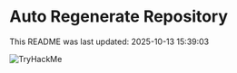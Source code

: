 # Auto Regenerate Repository

This README was last updated: 2025-10-13 15:39:03

 ![TryHackMe](https://tryhackme.com/badge/533634)